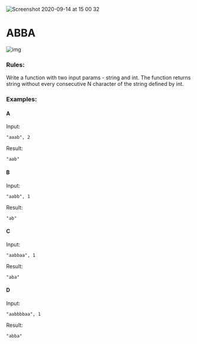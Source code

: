 ![Screenshot 2020-09-14 at 15 00 32](https://user-images.githubusercontent.com/71690194/109766160-7896f200-7bfe-11eb-81dd-d1e7ead5548c.png)

# ABBA

![img](img.png)

### Rules:

Write a function with two input params - string and int. The function returns string without every consecutive N character of the string defined by int.

### Examples:

#### A

Input: 
```
"aaab", 2
```
Result: 
```
"aab"
```
#### B
Input:
```
"aabb", 1
```
Result: 
```
"ab"
```
#### C
Input: 
```
"aabbaa", 1 
```
Result: 
```
"aba"
```
#### D
Input: 
```
"aabbbbaa", 1 
```
Result: 
```
"abba"
```




